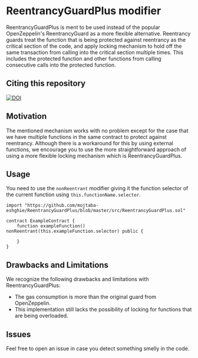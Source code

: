 ﻿# ReentrancyGuardPlus modifier 

ReentrancyGuardPlus is ment to be used instead of the popular OpenZeppelin's ReentrancyGuard as a more flexible alternative. Reentrancy guards treat the function that is being protected against reentrancy as the critical section of the code, and apply locking mechanism to hold off the same transaction from calling into the critical section multiple times. This includes the protected function and other functions from calling consecutive calls into the protected function.

## Citing this repository


[![DOI](https://zenodo.org/badge/525724320.svg)](https://zenodo.org/badge/latestdoi/525724320)



## Motivation
The mentioned mechanism works with no problem except for the case that we have multiple functions in the same contract to protect against reentrancy. Although there is a workaround for this by using external functions, we encourage you to use the more straightforward approach of using a more flexible locking mechanism which is ReentrancyGuardPlus.

## Usage
You need to use the `nonReentrant` modifier giving it the function selector of the current function using `this.functionName.selector`.
```
import "https://github.com/mojtaba-eshghie/ReentrancyGuardPlus/blob/master/src/ReentrancyGuardPlus.sol"

contract ExampleContract {
    function exampleFunction() nonReentrant(this.exampleFunction.selector) public {

    }
}
```

## Drawbacks and Limitations
We recognize the following drawbacks and limitations with ReentrancyGuardPlus:
- The gas consumption is more than the original guard from OpenZeppelin.
- This implementation still lacks the possibility of locking for functions that are being overloaded.



## Issues
Feel free to open an issue in case you detect something smelly in the code. 
